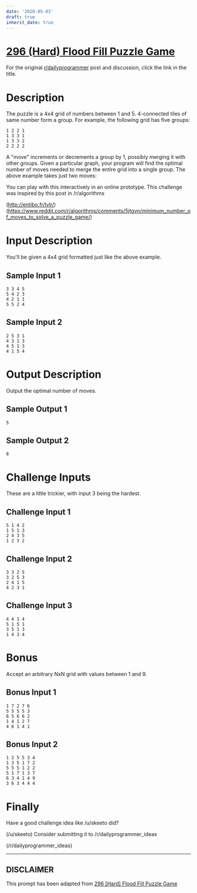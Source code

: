 ```yaml
---
date: '2020-05-03'
draft: true
inherit_date: true
---
```


# [296 (Hard) Flood Fill Puzzle Game](https://www.reddit.com/r/dailyprogrammer/comments/5jxeal/20161223_challenge_296_hard_flood_fill_puzzle_game/)

For the original [r/dailyprogrammer](https://www.reddit.com/r/dailyprogrammer/) post and discussion, click the link in the title.

# Description
The puzzle is a 4x4 grid of numbers between 1 and 5. 4-connected tiles
of same number form a group. For example, the following grid has five
groups:


```
1 2 2 1
1 3 3 1
1 3 3 2
2 2 2 2
```
A "move" increments or decrements a group by 1, possibly merging it
with other groups. Given a particular graph, your program will find
the optimal number of moves needed to merge the entire grid into a
single group. The above example takes just two moves:

You can play with this interactively in an online
prototype. This challenge was inspired by
this post in
/r/algorithms

(http://entibo.fr/lvlr/)
(https://www.reddit.com/r/algorithms/comments/5jtgvn/minimum_number_of_moves_to_solve_a_puzzle_game/)
# Input Description
You'll be given a 4x4 grid formatted just like the above example.

## Sample Input 1

```
3 3 4 5
5 4 2 3
4 2 1 1
5 5 2 4
```
## Sample Input 2

```
2 5 3 1
4 3 1 3
4 5 1 3
4 1 5 4
```
# Output Description
Output the optimal number of moves.

## Sample Output 1

```
5
```
## Sample Output 2

```
8
```
# Challenge Inputs
These are a little trickier, with input 3 being the hardest.

## Challenge Input 1

```
5 1 4 2
1 5 1 3
2 4 3 5
1 2 3 2
```
## Challenge Input 2

```
3 3 2 5
3 2 5 3
2 4 1 5
4 2 3 1
```
## Challenge Input 3

```
4 4 1 4
5 1 5 1
3 5 1 3
1 4 3 4
```
# Bonus
Accept an arbitrary NxN grid with values between 1 and 9.

## Bonus Input 1

```
1 7 2 7 6
5 5 5 5 3
6 5 6 6 2
1 4 1 2 7
4 6 1 4 1
```
## Bonus Input 2

```
1 2 5 5 3 4
1 3 5 1 7 2
5 5 5 1 2 2
5 1 7 1 3 7
6 3 4 1 4 9
3 6 3 4 4 4
```
# Finally
Have a good challenge idea like /u/skeeto did?

(/u/skeeto)
Consider submitting it to /r/dailyprogrammer_ideas

(/r/dailyprogrammer_ideas)

----
## **DISCLAIMER**
This prompt has been adapted from [296 [Hard] Flood Fill Puzzle Game](https://www.reddit.com/r/dailyprogrammer/comments/5jxeal/20161223_challenge_296_hard_flood_fill_puzzle_game/
)
